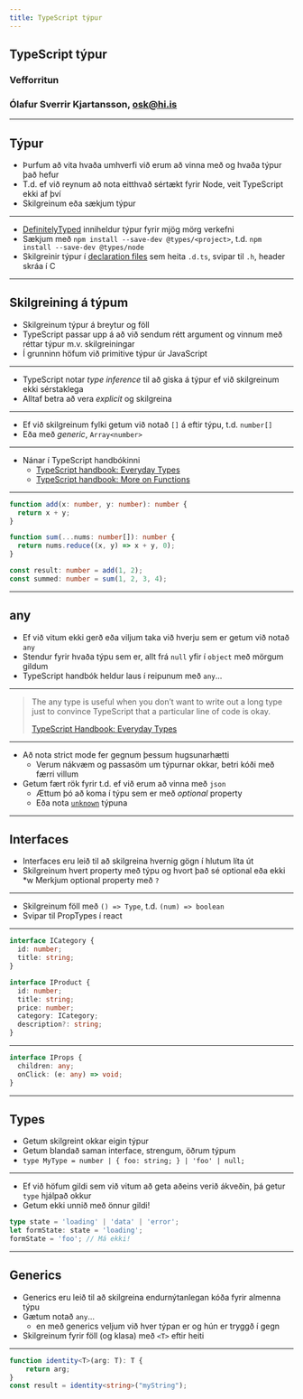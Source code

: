 ```yaml
---
title: TypeScript týpur
---
```


## TypeScript týpur

### Vefforritun

### Ólafur Sverrir Kjartansson, [osk@hi.is](mailto:osk@hi.is)

---

## Týpur

* Þurfum að vita hvaða umhverfi við erum að vinna með og hvaða týpur það hefur
* T.d. ef við reynum að nota eitthvað sértækt fyrir Node, veit TypeScript ekki af því
* Skilgreinum eða sækjum týpur

***

* [DefinitelyTyped](https://github.com/DefinitelyTyped/DefinitelyTyped) inniheldur týpur fyrir mjög mörg verkefni
* Sækjum með `npm install --save-dev @types/<project>`, t.d. `npm install --save-dev @types/node`
* Skilgreinir týpur í [declaration files](http://www.typescriptlang.org/docs/handbook/declaration-files/introduction.html) sem heita `.d.ts`, svipar til `.h`, header skráa í C

***

## Skilgreining á týpum

* Skilgreinum týpur á breytur og föll
* TypeScript passar upp á að við sendum rétt argument og vinnum með réttar týpur m.v. skilgreiningar
* Í grunninn höfum við primitive týpur úr JavaScript

***

* TypeScript notar _type inference_ til að giska á týpur ef við skilgreinum ekki sérstaklega
* Alltaf betra að vera _explicit_ og skilgreina

***

* Ef við skilgreinum fylki getum við notað `[]` á eftir týpu, t.d. `number[]`
* Eða með _generic_, `Array<number>`

***

* Nánar í TypeScript handbókinni
  * [TypeScript handbook: Everyday Types](https://www.typescriptlang.org/docs/handbook/2/everyday-types.html)
  * [TypeScript handbook: More on Functions](https://www.typescriptlang.org/docs/handbook/2/functions.html)

***

```typescript
function add(x: number, y: number): number {
  return x + y;
}

function sum(...nums: number[]): number {
  return nums.reduce((x, y) => x + y, 0);
}

const result: number = add(1, 2);
const summed: number = sum(1, 2, 3, 4);
```

***

## any

* Ef við vitum ekki gerð eða viljum taka við hverju sem er getum við notað `any`
* Stendur fyrir hvaða týpu sem er, allt frá `null` yfir í `object` með mörgum gildum
* TypeScript handbók heldur laus í reipunum með `any`...

***

> The any type is useful when you don’t want to write out a long type just to convince TypeScript that a particular line of code is okay.
>
> [TypeScript Handbook: Everyday Types](https://www.typescriptlang.org/docs/handbook/2/everyday-types.html#any)

***

* Að nota strict mode fer gegnum þessum hugsunarhætti
  * Verum nákvæm og passasöm um týpurnar okkar, betri kóði með færri villum
* Getum fært rök fyrir t.d. ef við erum að vinna með `json`
  * Ættum þó að koma í týpu sem er með _optional_ property
  * Eða nota [`unknown`](https://www.typescriptlang.org/docs/handbook/2/functions.html#unknown) týpuna

***

## Interfaces

* Interfaces eru leið til að skilgreina hvernig gögn í hlutum líta út
* Skilgreinum hvert property með týpu og hvort það sé optional eða ekki
  *w Merkjum optional property með `?`

***

* Skilgreinum föll með `() => Type`, t.d. `(num) => boolean`
* Svipar til PropTypes í react

***

```typescript
interface ICategory {
  id: number;
  title: string;
}

interface IProduct {
  id: number;
  title: string;
  price: number;
  category: ICategory;
  description?: string;
}
```

***

```typescript
interface IProps {
  children: any;
  onClick: (e: any) => void;
}
```

***

## Types

* Getum skilgreint okkar eigin týpur
* Getum blandað saman interface, strengum, öðrum týpum
* `type MyType = number | { foo: string; } | 'foo' | null;`

***

* Ef við höfum gildi sem við vitum að geta aðeins verið ákveðin, þá getur `type` hjálpað okkur
* Getum ekki unnið með önnur gildi!

```typescript
type state = 'loading' | 'data' | 'error';
let formState: state = 'loading';
formState = 'foo'; // Má ekki!
```

***

## Generics

* Generics eru leið til að skilgreina endurnýtanlegan kóða fyrir almenna týpu
* Gætum notað `any`...
  * en með generics veljum við hver týpan er og hún er tryggð í gegn
* Skilgreinum fyrir föll (og klasa) með `<T>` eftir heiti

***

```typescript
function identity<T>(arg: T): T {
    return arg;
}
const result = identity<string>("myString");
```
